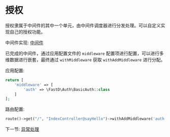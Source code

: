 # 授权

授权隶属于中间件的其中一个单元，由中间件调度器进行分发处理。可以自定义实现自己的授权功能。

中间件实现: [中间件](3-2-middleware.md)

已完成的中间件，通过应用配置文件的 `middleware` 配置项进行配置，可以进行多维数据进行嵌套，最终通过 `withMiddleware` 获取 `withAddMiddleware` 进行分配。

应用配置: 

```php
return [
    'middleware' => [
        'auth' => \FastD\Auth\BasicAuth::class
    ]
];
```

路由配置: 

```php
route()->get("/", "IndexController@sayHello")->withAddMiddleware('auth');
```

下一节: [异常处理](2-5-exception-handling.md)
